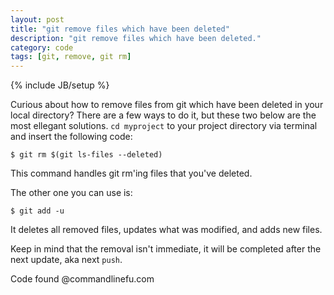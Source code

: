 ```yaml
---
layout: post
title: "git remove files which have been deleted"
description: "git remove files which have been deleted."
category: code
tags: [git, remove, git rm]
---
```

{% include JB/setup %}

Curious about how to remove files from git which have been deleted in your local directory? There are a few ways to do it, but these two below are the most ellegant solutions. `cd myproject` to your project directory via terminal and insert the following code: 

    $ git rm $(git ls-files --deleted)

This command handles git rm'ing files that you've deleted.

The other one you can use is:

    $ git add -u

It deletes all removed files, updates what was modified, and adds new files.

Keep in mind that the removal isn't immediate, it will be completed after the next update, aka next `push`.

Code found @commandlinefu.com 

